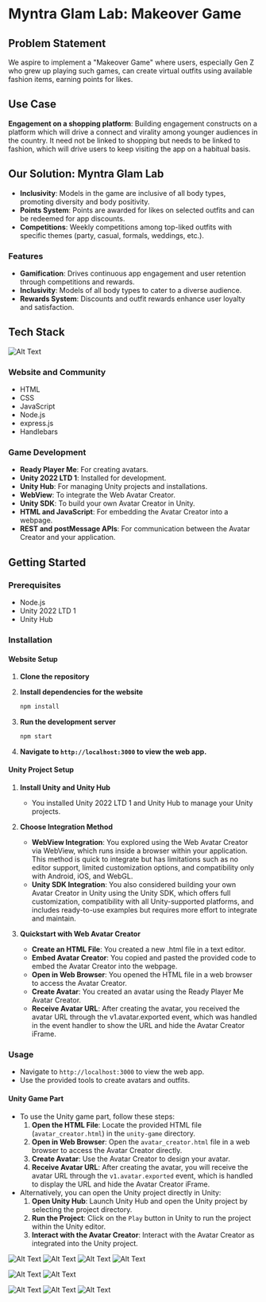 # Myntra Glam Lab: Makeover Game

## Problem Statement
We aspire to implement a "Makeover Game" where users, especially Gen Z who grew up playing such games, can create virtual outfits using available fashion items, earning points for likes.

## Use Case
**Engagement on a shopping platform**: Building engagement constructs on a platform which will drive a connect and virality among younger audiences in the country. It need not be linked to shopping but needs to be linked to fashion, which will drive users to keep visiting the app on a habitual basis.

## Our Solution: Myntra Glam Lab
- **Inclusivity**: Models in the game are inclusive of all body types, promoting diversity and body positivity.
- **Points System**: Points are awarded for likes on selected outfits and can be redeemed for app discounts.
- **Competitions**: Weekly competitions among top-liked outfits with specific themes (party, casual, formals, weddings, etc.).

### Features
- **Gamification**: Drives continuous app engagement and user retention through competitions and rewards.
- **Inclusivity**: Models of all body types to cater to a diverse audience.
- **Rewards System**: Discounts and outfit rewards enhance user loyalty and satisfaction.

## Tech Stack
![Alt Text](https://github.com/ai5hakhan/GlamLab-coderellas/blob/main/images/WhatsApp%20Image%202024-07-15%20at%2010.19.31%20PM.jpeg)

### Website and Community
- HTML
- CSS
- JavaScript
- Node.js
- express.js
- Handlebars

### Game Development
- **Ready Player Me**: For creating avatars.
- **Unity 2022 LTD 1**: Installed for development.
- **Unity Hub**: For managing Unity projects and installations.
- **WebView**: To integrate the Web Avatar Creator.
- **Unity SDK**: To build your own Avatar Creator in Unity.
- **HTML and JavaScript**: For embedding the Avatar Creator into a webpage.
- **REST and postMessage APIs**: For communication between the Avatar Creator and your application.

## Getting Started

### Prerequisites
- Node.js
- Unity 2022 LTD 1
- Unity Hub

### Installation

#### Website Setup

1. **Clone the repository**
   

2. **Install dependencies for the website**
    ```bash
    npm install
    ```

3. **Run the development server**
    ```bash
    npm start
    ```

4. **Navigate to `http://localhost:3000` to view the web app.**

#### Unity Project Setup

1. **Install Unity and Unity Hub**
   - You installed Unity 2022 LTD 1 and Unity Hub to manage your Unity projects.

2. **Choose Integration Method**
   - **WebView Integration**: You explored using the Web Avatar Creator via WebView, which runs inside a browser within your application. This method is quick to integrate but has limitations such as no editor support, limited customization options, and compatibility only with Android, iOS, and WebGL.
   - **Unity SDK Integration**: You also considered building your own Avatar Creator in Unity using the Unity SDK, which offers full customization, compatibility with all Unity-supported platforms, and includes ready-to-use examples but requires more effort to integrate and maintain.

3. **Quickstart with Web Avatar Creator**
   - **Create an HTML File**: You created a new .html file in a text editor.
   - **Embed Avatar Creator**: You copied and pasted the provided code to embed the Avatar Creator into the webpage.
   - **Open in Web Browser**: You opened the HTML file in a web browser to access the Avatar Creator.
   - **Create Avatar**: You created an avatar using the Ready Player Me Avatar Creator.
   - **Receive Avatar URL**: After creating the avatar, you received the avatar URL through the v1.avatar.exported event, which was handled in the event handler to show the URL and hide the Avatar Creator iFrame.

### Usage
- Navigate to `http://localhost:3000` to view the web app.
- Use the provided tools to create avatars and outfits.
#### Unity Game Part
- To use the Unity game part, follow these steps:
  1. **Open the HTML File**: Locate the provided HTML file (`avatar_creator.html`) in the `unity-game` directory.
  2. **Open in Web Browser**: Open the `avatar_creator.html` file in a web browser to access the Avatar Creator directly.
  3. **Create Avatar**: Use the Avatar Creator to design your avatar.
  4. **Receive Avatar URL**: After creating the avatar, you will receive the avatar URL through the `v1.avatar.exported` event, which is handled to display the URL and hide the Avatar Creator iFrame.
- Alternatively, you can open the Unity project directly in Unity:
  1. **Open Unity Hub**: Launch Unity Hub and open the Unity project by selecting the project directory.
  2. **Run the Project**: Click on the `Play` button in Unity to run the project within the Unity editor.
  3. **Interact with the Avatar Creator**: Interact with the Avatar Creator as integrated into the Unity project.

![Alt Text](https://github.com/ai5hakhan/GlamLab-coderellas/blob/main/images/61d6de4d-28d8-402f-a700-3ca73f33bde3.jfif)
![Alt Text](https://github.com/ai5hakhan/GlamLab-coderellas/blob/main/images/8759f231-1606-45c0-b293-664a9821ffca.jfif)
![Alt Text](https://github.com/ai5hakhan/GlamLab-coderellas/blob/main/images/WhatsApp%20Image%202024-07-15%20at%2010.19.30%20PM.jpeg)
![Alt Text](https://github.com/ai5hakhan/GlamLab-coderellas/blob/main/images/WhatsApp%20Image%202024-07-15%20at%2010.19.31%20PM.jpeg)

![Alt Text](https://github.com/ai5hakhan/GlamLab-coderellas/blob/main/images/dee1438d-fd63-4cff-8028-bb18b6664d66.jfif)
![Alt Text](https://github.com/your-username/your-repo-name/raw/main/images/your-image-file.png)


![Alt Text](https://github.com/ai5hakhan/GlamLab-coderellas/blob/main/GlamLab%20Game%20Images/1.jpeg)
![Alt Text](https://github.com/ai5hakhan/GlamLab-coderellas/blob/main/GlamLab%20Game%20Images/a1adbecc-9477-4844-a204-bc6daba9ea89.jfif)
![Alt Text](https://raw.githubusercontent.com/ai5hakhan/GlamLab-coderellas/main/GlamLab%20Game%20Images/98026d00-c892-4fca-aee0-2f9935c91f3d.jfif)
